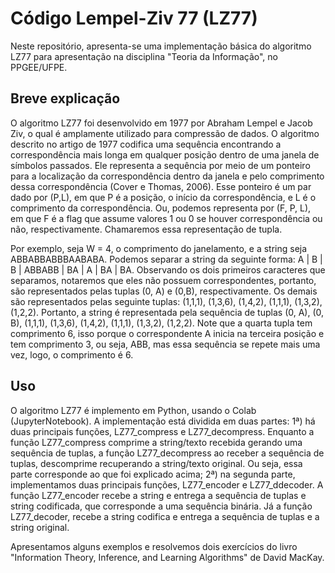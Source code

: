 # Código Lempel-Ziv 77 (LZ77)
Neste repositório, apresenta-se uma implementação básica do algoritmo LZ77 para apresentação na disciplina "Teoria da Informação", no PPGEE/UFPE.

## Breve explicação
O algoritmo LZ77 foi desenvolvido em 1977 por Abraham Lempel e Jacob Ziv, o qual é amplamente utilizado para compressão de dados. O algoritmo descrito no artigo de 1977 codifica uma sequência encontrando a correspondência mais longa em qualquer posição dentro de uma janela de símbolos passados. Ele representa a sequência por meio de um ponteiro para a localização da correspondência dentro da janela e pelo comprimento dessa correspondência (Cover e Thomas, 2006). Esse ponteiro é um par dado por (P,L), em que P é a posição, o início da correspondência, e L é o comprimento da correspondência. Ou, podemos representa por (F, P, L), em que F é a flag que assume valores 1 ou 0 se houver correspondência ou não, respectivamente. Chamaremos essa representação de tupla.

Por exemplo, seja W = 4, o comprimento do janelamento, e a string seja ABBABBABBBAABABA. Podemos separar a string da seguinte forma: A | B | B | ABBABB | BA | A | BA | BA. Observando os dois primeiros caracteres que separamos, notaremos que eles não possuem correspondentes, portanto, são representados pelas tuplas (0, A) e (0,B), respectivamente. Os demais são representados pelas seguinte tuplas: (1,1,1), (1,3,6), (1,4,2), (1,1,1), (1,3,2), (1,2,2). Portanto, a string é representada pela sequência de tuplas (0, A), (0, B), (1,1,1), (1,3,6), (1,4,2), (1,1,1), (1,3,2), (1,2,2).   Note que a quarta tupla tem comprimento 6, isso porque o correspondente A inicia na terceira posição e tem comprimento 3, ou seja, ABB, mas essa sequência se repete mais uma vez, logo, o comprimento é 6. 

## Uso
O algoritmo LZ77 é implemento em Python, usando o Colab (JupyterNotebook). A implementação está dividida em duas partes: 1ª) há duas principais funções, LZ77_compress e LZ77_decompress. Enquanto a função LZ77_compress comprime a string/texto recebida gerando uma sequência de tuplas, a função LZ77_decompress ao receber a sequência de tuplas, descomprime recuperando a string/texto original. Ou seja, essa parte corresponde ao que foi explicado acima; 2ª) na segunda parte, implementamos duas principais funções, LZ77_encoder e LZ77_ddecoder. A função LZ77_encoder recebe a string e entrega a sequência de tuplas e string codificada, que corresponde a uma sequência binária. Já a função LZ77_decoder, recebe a string codifica e entrega a sequência de tuplas e a string original.

Apresentamos alguns exemplos e resolvemos dois exercícios do livro "Information Theory, Inference, and Learning Algorithms" de David MacKay.
